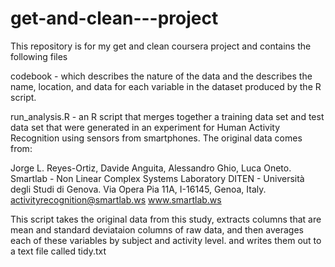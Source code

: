 get-and-clean---project
=======================

This repository is for my get and clean coursera project and contains the following files

codebook - which describes the nature of the data and the describes the name, location, and data for each variable in the
dataset produced by the R script.

run_analysis.R  - an R script that merges together a training data set and test data set that 
were generated in an experiment for Human Activity Recognition using sensors from smartphones.  The original data
comes from:

Jorge L. Reyes-Ortiz, Davide Anguita, Alessandro Ghio, Luca Oneto.
Smartlab - Non Linear Complex Systems Laboratory
DITEN - Università degli Studi di Genova.
Via Opera Pia 11A, I-16145, Genoa, Italy.
activityrecognition@smartlab.ws
www.smartlab.ws

This script takes the original data from this study, extracts columns that are mean and standard deviataion columns
of raw data, and then averages each of these variables by subject and activity level.
and writes them out to a text file called tidy.txt

